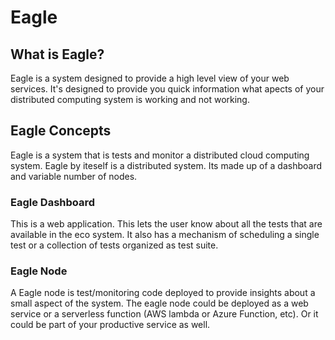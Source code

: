 # Eagle

## What is Eagle?
Eagle is a system designed to provide a high level view of your web services. It's designed to provide you quick information what apects of your distributed computing system is working and not working.

## Eagle Concepts
Eagle is a system that is tests and monitor a distributed cloud computing system. Eagle by iteself is a distributed system. Its made up of a dashboard and variable number of nodes.

### Eagle Dashboard
This is a web application. This lets the user know about all the tests that are available in the eco system. It also has a mechanism of scheduling a single test or a collection of tests organized as test suite.

### Eagle Node
A Eagle node is test/monitoring code deployed to provide insights about a small aspect of the system. The eagle node could be deployed as a web service or a serverless function  (AWS lambda or Azure Function, etc). Or it could be part of your productive service as well. 
